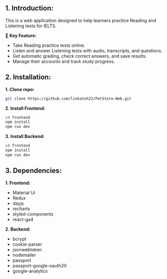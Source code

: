 ## 1. Introduction:
This is a web application designed to help learners practice Reading and Listening tests for IELTS.

🚀 **Key Feature:**
- Take Reading practice tests online.
- Listen and answer Listening tests with audio, transcripts, and questions.
- Get automatic grading, check correct answers, and save results.
- Manage their accounts and track study progress.

## 2. Installation:
**1. Clone repo:**
```bash
git clone https://github.com/linkatoh22/PetStore-Web.git
```
**2. Install Frontend:**
```bash
cd frontend
npm install
npm run dev
```
**3. Install Backend:**
```bash
cd frontend
npm install
npm run dev
```
## 3. Dependencies:
**1. Frontend:**
- Material Ui
- Redux
- dayjs
- recharts
- styled-components
- react-ga4

**2. Backend:**
- bcrypt
- cookie-parser
- jsonwebtoken
- nodemailer
- passport
- passport-google-oauth20
- google-analytics
